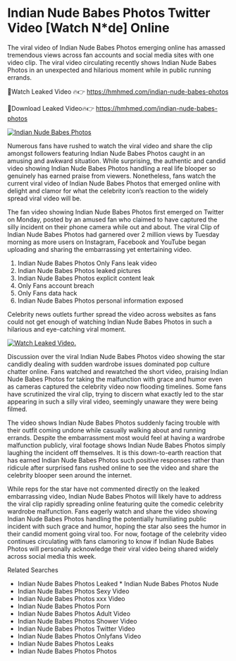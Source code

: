 ﻿# Indian Nude Babes Photos Twitter Video [Watch N*de] Online

The viral video of ﻿Indian Nude Babes Photos emerging online has amassed tremendous views across fan accounts and social media sites with one video clip. The viral video circulating recently shows ﻿Indian Nude Babes Photos in an unexpected and hilarious moment while in public running errands. 

🔴Watch Leaked Video 🔥👉  https://hmhmed.com/indian-nude-babes-photos 

🔴Download Leaked Video🔥👉  https://hmhmed.com/indian-nude-babes-photos 

[![Indian Nude Babes Photos](https://i.imgur.com/dJHk4Zq.gif)](https://hmhmed.com/indian-nude-babes-photos)

Numerous fans have rushed to watch the viral video and share the clip amongst followers featuring ﻿Indian Nude Babes Photos caught in an amusing and awkward situation. While surprising, the authentic and candid video showing ﻿Indian Nude Babes Photos handling a real life blooper so genuinely has earned praise from viewers. Nonetheless, fans watch the current viral video of ﻿Indian Nude Babes Photos that emerged online with delight and clamor for what the celebrity icon’s reaction to the widely spread viral video will be.

The fan video showing ﻿Indian Nude Babes Photos first emerged on Twitter on Monday, posted by an amused fan who claimed to have captured the silly incident on their phone camera while out and about. The viral Clip of ﻿Indian Nude Babes Photos had garnered over 2 million views by Tuesday morning as more users on Instagram, Facebook and YouTube began uploading and sharing the embarrassing yet entertaining video. 

1. ﻿Indian Nude Babes Photos Only Fans leak video
2. ﻿Indian Nude Babes Photos leaked pictures
3. ﻿Indian Nude Babes Photos explicit content leak
4. Only Fans account breach
5. Only Fans data hack
6. ﻿Indian Nude Babes Photos personal information exposed

Celebrity news outlets further spread the video across websites as fans could not get enough of watching ﻿Indian Nude Babes Photos in such a hilarious and eye-catching viral moment. 

[![Watch Leaked Video.](https://miro.medium.com/v2/resize:fit:828/format:webp/1*cilzJN44JGOrTw9NJCrNHA.gif "Watch Leaked Video")](https://hmhmed.com/indian-nude-babes-photos)

Discussion over the viral ﻿Indian Nude Babes Photos video showing the star candidly dealing with sudden wardrobe issues dominated pop culture chatter online. Fans watched and rewatched the short video, praising ﻿Indian Nude Babes Photos for taking the malfunction with grace and humor even as cameras captured the celebrity video now flooding timelines. Some fans have scrutinized the viral clip, trying to discern what exactly led to the star appearing in such a silly viral video, seemingly unaware they were being filmed.

The video shows ﻿Indian Nude Babes Photos suddenly facing trouble with their outfit coming undone while casually walking about and running errands. Despite the embarrassment most would feel at having a wardrobe malfunction publicly, viral footage shows ﻿Indian Nude Babes Photos simply laughing the incident off themselves. It is this down-to-earth reaction that has earned ﻿Indian Nude Babes Photos such positive responses rather than ridicule after surprised fans rushed online to see the video and share the celebrity blooper seen around the internet.  

While reps for the star have not commented directly on the leaked embarrassing video, ﻿Indian Nude Babes Photos will likely have to address the viral clip rapidly spreading online featuring quite the comedic celebrity wardrobe malfunction. Fans eagerly watch and share the video showing ﻿Indian Nude Babes Photos handling the potentially humiliating public incident with such grace and humor, hoping the star also sees the humor in their candid moment going viral too. For now, footage of the celebrity video continues circulating with fans clamoring to know if ﻿Indian Nude Babes Photos will personally acknowledge their viral video being shared widely across social media this week.

Related Searches
* ﻿Indian Nude Babes Photos Leaked
﻿* Indian Nude Babes Photos Nude
* ﻿Indian Nude Babes Photos Sexy Video
* ﻿Indian Nude Babes Photos xxx Video
* ﻿Indian Nude Babes Photos Porn
* ﻿Indian Nude Babes Photos Adult Video
* ﻿Indian Nude Babes Photos Shower Video
* ﻿Indian Nude Babes Photos Twitter Video
* ﻿Indian Nude Babes Photos Onlyfans Video
* ﻿Indian Nude Babes Photos Leaks
* ﻿Indian Nude Babes Photos Photos